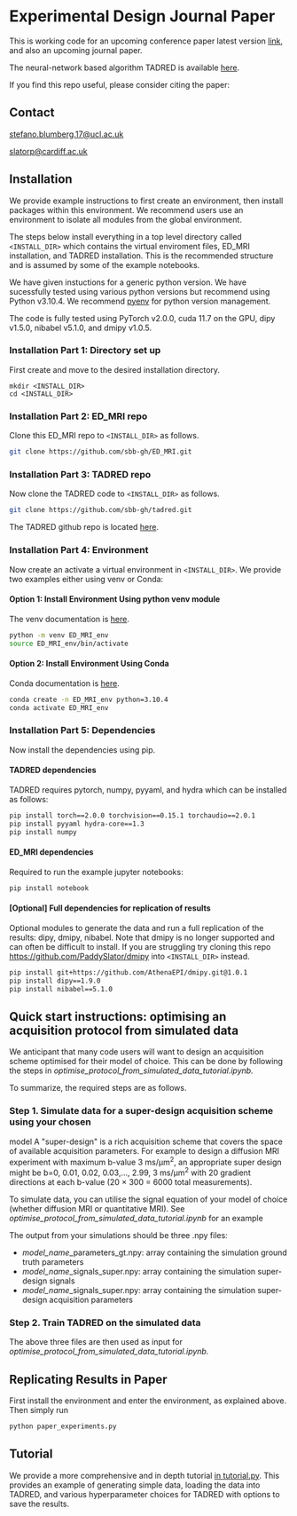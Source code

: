 # Experimental Design Journal Paper

This is working code for an upcoming conference paper latest version [link](https://arxiv.org/abs/2210.06891), and also an upcoming journal paper.

The neural-network based algorithm TADRED is available [here](https://github.com/sbb-gh/tadred).

If you find this repo useful, please consider citing the paper:

## Contact

stefano.blumberg.17@ucl.ac.uk

slatorp@cardiff.ac.uk


## Installation

We provide example instructions to first create an environment, then install packages within this environment.  We recommend users use an environment to isolate all modules from the global environment.

The steps below install everything in a top level directory called ```<INSTALL_DIR>``` which contains the virtual enviroment files, ED_MRI installation, and TADRED installation. This is the recommended structure and is assumed by some of the example notebooks.

We have given instuctions for a generic python version. We have sucessfully tested using various python versions but recommend using Python v3.10.4.  We recommend [pyenv](https://github.com/pyenv) for python version management. 

The code is fully tested using PyTorch v2.0.0, cuda 11.7 on the GPU, dipy v1.5.0, nibabel v5.1.0, and dmipy v1.0.5.


### Installation Part 1: Directory set up
First create and move to the desired installation directory.

```
mkdir <INSTALL_DIR>
cd <INSTALL_DIR>
```

### Installation Part 2: ED_MRI repo 
Clone this ED_MRI repo to ```<INSTALL_DIR>``` as follows. 

```bash
git clone https://github.com/sbb-gh/ED_MRI.git
```

### Installation Part 3: TADRED repo
Now clone the TADRED code to ```<INSTALL_DIR>``` as follows. 

```bash
git clone https://github.com/sbb-gh/tadred.git
```

The TADRED github repo is located [here](https://github.com/sbb-gh/tadred/tree/main).

<!--TODO: You can also use pip install (doesn't work on mac)

```bash
pip install git+https://github.com/sbb-gh/tadred.git@main 
```-->


### Installation Part 4: Environment

Now create an activate a virtual environment in ```<INSTALL_DIR>```.  We provide two examples either using venv or Conda:

#### Option 1: Install Environment Using python venv module
The venv documentation is [here](https://docs.python.org/3/library/venv.html).

```bash  
python -m venv ED_MRI_env 
source ED_MRI_env/bin/activate
```

#### Option 2: Install Environment Using Conda
Conda documentation is [here](https://docs.conda.io/en/latest/).

```bash
conda create -n ED_MRI_env python=3.10.4
conda activate ED_MRI_env
```


### Installation Part 5: Dependencies 

Now install the dependencies using pip.

#### TADRED dependencies

TADRED requires pytorch, numpy, pyyaml, and hydra which can be installed as follows:

```bash
pip install torch==2.0.0 torchvision==0.15.1 torchaudio==2.0.1 
pip install pyyaml hydra-core==1.3
pip install numpy
```

#### ED_MRI dependencies
Required to run the example jupyter notebooks:

```bash
pip install notebook
```

#### [Optional] Full dependencies for replication of results
Optional modules to generate the data and run a full replication of the results: dipy, dmipy, nibabel. Note that dmipy is no longer supported and can often be difficult to install. If you are struggling try cloning this repo https://github.com/PaddySlator/dmipy into ```<INSTALL_DIR>``` instead.


```bash
pip install git+https://github.com/AthenaEPI/dmipy.git@1.0.1
pip install dipy==1.9.0
pip install nibabel==5.1.0
```


<!--```bash
pip install numpy==1.23.4 git+https://github.com/AthenaEPI/dmipy.git@1.0.1
pip install dipy==1.9.0
pip install nibabel==5.1.0
pip install git+https://github.com/sbb-gh/tadred.git@main # can also install tadred from source to examine/modify files from www.github.com/sbb-gh/tadred
pip install notebook
```-->


<!--We provide two options for installing the code:-->

<!--#### Python Package from Source

```bash
pip install git+https://github.com/sbb-gh/ED_MRI.git@main notebook
```-->


<!--```bash
pip install numpy==1.23.4 git+https://github.com/AthenaEPI/dmipy.git@1.0.1
pip install dipy==1.9.0
pip install nibabel==5.1.0
pip install git+https://github.com/sbb-gh/tadred.git@main # can also install tadred from source to examine/modify files from www.github.com/sbb-gh/tadred
pip install notebook
```-->


## Quick start instructions: optimising an acquisition protocol from simulated data

We anticipant that many code users will want to design an acquisition scheme optimised for their model of choice. This can be done by following the steps in *optimise\_protocol\_from\_simulated\_data\_tutorial.ipynb.* 

To summarize, the required steps are as follows.

### Step 1. Simulate data for a super-design acquisition scheme using your chosen
 model
A "super-design" is a rich acquisition scheme that covers the space of available acquisition parameters. For example to design a diffusion MRI experiment with maximum b-value 3 ms/μm<sup>2</sup>, an appropriate super design might be b=0, 0.01, 0.02, 0.03,..., 2.99, 3 ms/μm<sup>2</sup> with 20 gradient directions at each b-value (20 × 300 = 6000 total measurements).

To simulate data, you can utilise the signal equation of your model of choice (whether diffusion MRI or quantitative MRI). See *optimise\_protocol\_from\_simulated\_data_tutorial.ipynb* for an example

The output from your simulations should be three .npy files:

* *model\_name*\_parameters_gt.npy: array containing the simulation ground truth parameters
* *model\_name*\_signals_super.npy: array containing the simulation super-design signals
* *model\_name*\_signals_super.npy: array containing the simulation super-design acquisition parameters

### Step 2. Train TADRED on the simulated data

The above three files are then used as input for *optimise\_protocol\_from\_simulated\_data\_tutorial.ipynb.* 

## Replicating Results in Paper

First install the environment and enter the environment, as explained above.  Then simply run

```bash
python paper_experiments.py
```

## Tutorial

We provide a more comprehensive and in depth
 tutorial [in tutorial.py](./examples/tutorial.py).  This provides an example of generating simple data, loading the data into TADRED, and various hyperparameter choices for TADRED with options to save the results.


